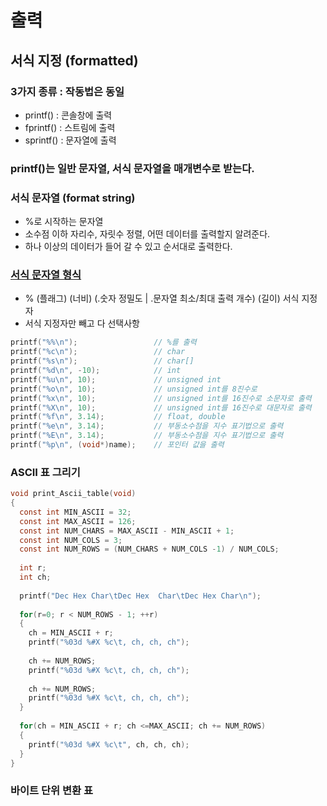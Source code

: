 # 출력

## 서식 지정 (formatted)
### 3가지 종류 : 작동법은 동일
  - printf() : 콘솔창에 출력
  - fprintf() : 스트림에 출력
  - sprintf() : 문자열에 출력

### printf()는 일반 문자열, 서식 문자열을 매개변수로 받는다.

### 서식 문자열 (format string)
  - %로 시작하는 문자열
  - 소수점 이하 자리수, 자릿수 정렬, 어떤 데이터를 출력할지 알려준다.
  - 하나 이상의 데이터가 들어 갈 수 있고 순서대로 출력한다.

### [서식 문자열 형식](https://en.cppreference.com/w/c/io/fprintf)
  - % (플래그) (너비) (.숫자 정밀도 | .문자열 최소/최대 출력 개수) (길이) 서식 지정자
  - 서식 지정자만 빼고 다 선택사항
```c
printf("%%\n");                 // %를 출력
printf("%c\n");                 // char
printf("%s\n");                 // char[]
printf("%d\n", -10);            // int
printf("%u\n", 10);             // unsigned int
printf("%o\n", 10);             // unsigned int를 8진수로
printf("%x\n", 10);             // unsigned int를 16진수로 소문자로 출력
printf("%X\n", 10);             // unsigned int를 16진수로 대문자로 출력
printf("%f\n", 3.14);           // float, double
printf("%e\n", 3.14);           // 부동소수점을 지수 표기법으로 출력
printf("%E\n", 3.14);           // 부동소수점을 지수 표기법으로 출력
printf("%p\n", (void*)name);    // 포인터 값을 출력
```

### ASCII 표 그리기
```c
void print_Ascii_table(void)
{
  const int MIN_ASCII = 32;
  const int MAX_ASCII = 126;
  const int NUM_CHARS = MAX_ASCII - MIN_ASCII + 1;
  const int NUM_COLS = 3;
  const int NUM_ROWS = (NUM_CHARS + NUM_COLS -1) / NUM_COLS;
  
  int r;
  int ch;
  
  printf("Dec Hex Char\tDec Hex  Char\tDec Hex Char\n");
  
  for(r=0; r < NUM_ROWS - 1; ++r)
  {
    ch = MIN_ASCII + r;
    printf("%03d %#X %c\t, ch, ch, ch");
    
    ch += NUM_ROWS;
    printf("%03d %#X %c\t, ch, ch, ch");
     
    ch += NUM_ROWS;
    printf("%03d %#X %c\t, ch, ch, ch");
  }
  
  for(ch = MIN_ASCII + r; ch <=MAX_ASCII; ch += NUM_ROWS)
  {
    printf("%03d %#X %c\t", ch, ch, ch);
  }
}
```

### 바이트 단위 변환 표
```c

```
